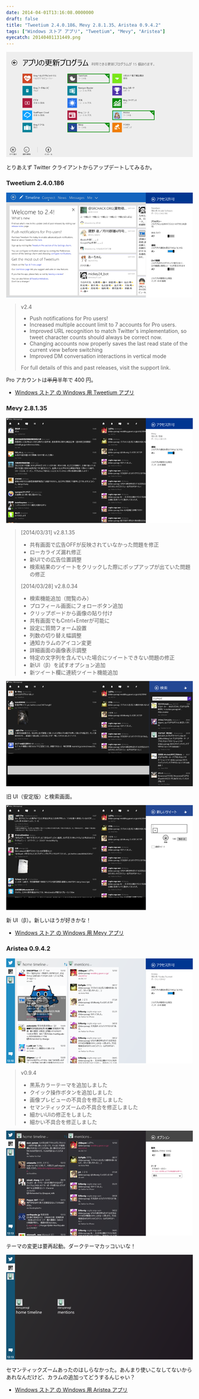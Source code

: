 ```yaml
---
date: 2014-04-01T13:16:08.0000000
draft: false
title: "Tweetium 2.4.0.186、Mevy 2.8.1.35、Aristea 0.9.4.2"
tags: ["Windows ストア アプリ", "Tweetium", "Mevy", "Aristea"]
eyecatch: 20140401131449.png
---
```

<p><span itemscope itemtype="http://schema.org/Photograph"><img src="20140401131449.png" alt="f:id:daruyanagi:20140401131449p:plain" title="f:id:daruyanagi:20140401131449p:plain" class="hatena-fotolife" itemprop="image"></span></p><p>とりあえず Twitter クライアントからアップデートしてみるか。</p>

<div class="section">
<h3>Tweetium 2.4.0.186</h3>
<p><span itemscope itemtype="http://schema.org/Photograph"><img src="20140401130500.png" alt="f:id:daruyanagi:20140401130500p:plain" title="f:id:daruyanagi:20140401130500p:plain" class="hatena-fotolife" itemprop="image"></span><br />
</p>

<blockquote>
<p>v2.4</p>

<ul>
<li>Push notifications for Pro users!</li>
<li>Increased multiple account limit to 7 accounts for Pro users.</li>
<li>Improved URL recognition to match Twitter's implementation, so tweet character counts should always be correct now.</li>
<li>Changing accounts now properly saves the last read state of the current view before switching</li>
<li>Improved DM conversation interactions in vertical mode</li>
</ul><p>For full details of this and past releases, visit the support link.</p>

</blockquote>
<p>Pro アカウントは<s>半月</s>半年で 400 円。</p>

<ul>
<li><a href="http://apps.microsoft.com/windows/ja-jp/app/tweetium/4071d364-44bf-47ce-9eb7-d527e6f182a2">Windows &#x30B9;&#x30C8;&#x30A2; &#x306E; Windows &#x7528; Tweetium &#x30A2;&#x30D7;&#x30EA;</a></li>
</ul>
</div>
<div class="section">
<h3>Mevy 2.8.1.35</h3>
<p><span itemscope itemtype="http://schema.org/Photograph"><img src="20140401130631.png" alt="f:id:daruyanagi:20140401130631p:plain" title="f:id:daruyanagi:20140401130631p:plain" class="hatena-fotolife" itemprop="image"></span><br />
</p>

<blockquote>
<p>[2014/03/31] v2.8.1.35</p>

<ul>
<li>共有画面で広告OFFが反映されていなかった問題を修正</li>
<li>ローカライズ漏れ修正</li>
<li>新UIでの広告位置調整</li>
<li>検索結果のツイートをクリックした際にポップアップが出ていた問題の修正</li>
</ul><p>[2014/03/28] v2.8.0.34</p>

<ul>
<li>検索機能追加（閲覧のみ）</li>
<li>プロフィール画面にフォローボタン追加</li>
<li>クリップボードから画像の貼り付け</li>
<li>共有画面でもCntrl+Enterが可能に</li>
<li>設定に質問フォーム設置</li>
<li>列数の切り替え幅調整</li>
<li>通知カラムのアイコン変更</li>
<li>詳細画面の画像表示調整</li>
<li>特定の文字列を含んでいた場合にツイートできない問題の修正</li>
<li>新UI（β）を試すオプション追加</li>
<li>新ツイート欄に連続ツイート機能追加</li>
</ul>
</blockquote>
<p><span itemscope itemtype="http://schema.org/Photograph"><img src="20140401130853.png" alt="f:id:daruyanagi:20140401130853p:plain" title="f:id:daruyanagi:20140401130853p:plain" class="hatena-fotolife" itemprop="image"></span></p><p>旧 UI（安定版）と検索画面。</p><p><span itemscope itemtype="http://schema.org/Photograph"><img src="20140401130920.png" alt="f:id:daruyanagi:20140401130920p:plain" title="f:id:daruyanagi:20140401130920p:plain" class="hatena-fotolife" itemprop="image"></span></p><p>新 UI（β）。新しいほうが好きかな！</p>

<ul>
<li><a href="http://apps.microsoft.com/windows/ja-jp/app/mevy/31760b9c-38fb-4d95-a471-d2ee8d920ee5">Windows &#x30B9;&#x30C8;&#x30A2; &#x306E; Windows &#x7528; Mevy &#x30A2;&#x30D7;&#x30EA;</a></li>
</ul>
</div>
<div class="section">
<h3>Aristea 0.9.4.2</h3>
<p><span itemscope itemtype="http://schema.org/Photograph"><img src="20140401131127.png" alt="f:id:daruyanagi:20140401131127p:plain" title="f:id:daruyanagi:20140401131127p:plain" class="hatena-fotolife" itemprop="image"></span><br />
</p>

<blockquote>
<p>v0.9.4</p>

<ul>
<li>黒系カラーテーマを追加しました</li>
<li>クイック操作ボタンを追加しました</li>
<li>画像プレビューの不具合を修正しました</li>
<li>セマンティックズームの不具合を修正しました</li>
<li>細かいUIの修正をしました</li>
<li>細かい不具合を修正しました</li>
</ul>
</blockquote>
<p><span itemscope itemtype="http://schema.org/Photograph"><img src="20140401131337.png" alt="f:id:daruyanagi:20140401131337p:plain" title="f:id:daruyanagi:20140401131337p:plain" class="hatena-fotolife" itemprop="image"></span></p><p>テーマの変更は要再起動。ダークテーマカッコいいな！</p><p><span itemscope itemtype="http://schema.org/Photograph"><img src="20140401131403.png" alt="f:id:daruyanagi:20140401131403p:plain" title="f:id:daruyanagi:20140401131403p:plain" class="hatena-fotolife" itemprop="image"></span></p><p>セマンティックズームあったのはしらなかった。あんまり使いこなしてないからあれなんだけど、カラムの追加ってどうするんじゃい？</p>

<ul>
<li><a href="http://apps.microsoft.com/windows/ja-jp/app/aristea/88e09e92-fdc4-4510-96d9-649f20ad8ecf">Windows &#x30B9;&#x30C8;&#x30A2; &#x306E; Windows &#x7528; Aristea &#x30A2;&#x30D7;&#x30EA;</a></li>
</ul>
</div>